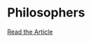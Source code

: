 # Philosophers
<a href="https://medium.com/@denaelgammal/dining-philosophers-problem-42-project-guide-mandatory-part-a20fb8dc530e">Read the Article</a>
